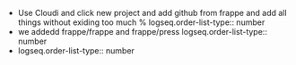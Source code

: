 - Use Cloudi and click new project and add github from frappe and add all things without exiding too much %
  logseq.order-list-type:: number
- we addedd frappe/frappe and frappe/press
  logseq.order-list-type:: number
- logseq.order-list-type:: number